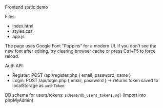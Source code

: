 Frontend static demo

Files:
- index.html
- styles.css
- app.js

 The page uses Google Font "Poppins" for a modern UI. If you don't see the new font after editing, try clearing browser cache or press Ctrl+F5 to force reload.

Auth API:
- Register: POST /api/register.php { email, password, name }
- Login: POST /api/login.php { email, password } -> returns token saved to localStorage as `authToken`

DB schema for users/tokens: `schema/db_users_tokens.sql` (import into phpMyAdmin)
